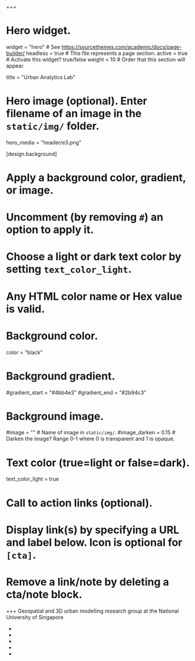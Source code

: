 +++
# Hero widget.
widget = "hero"  # See https://sourcethemes.com/academic/docs/page-builder/
headless = true  # This file represents a page section.
active = true  # Activate this widget? true/false
weight = 10  # Order that this section will appear.

title = "Urban Analytics Lab"

# Hero image (optional). Enter filename of an image in the `static/img/` folder.
hero_media = "header/e3.png"

[design.background]
  # Apply a background color, gradient, or image.
  #   Uncomment (by removing `#`) an option to apply it.
  #   Choose a light or dark text color by setting `text_color_light`.
  #   Any HTML color name or Hex value is valid.

  # Background color.
  color = "black"
  
  # Background gradient.
  #gradient_start = "#4bb4e3"
  #gradient_end = "#2b94c3"
  
  # Background image.
  #image = ""  # Name of image in `static/img/`.
  #image_darken = 0.15  # Darken the image? Range 0-1 where 0 is transparent and 1 is opaque.

  # Text color (true=light or false=dark).
  text_color_light = true

# Call to action links (optional).
#   Display link(s) by specifying a URL and label below. Icon is optional for `[cta]`.
#   Remove a link/note by deleting a cta/note block.

+++
Geospatial and 3D urban modelling research group at the National University of Singapore
<div id="profile">
      <ul class="network-icon" aria-hidden="true">
        <li>
          <a itemprop="sameAs" href="mailto:filip@nus.edu.sg">
            <i class="fas fa-envelope big-icon"></i>
          </a>
        </li>
        <li>
          <a itemprop="sameAs" href="http://twitter.com/urbanalyticslab" target="_blank" rel="noopener">
            <i class="fab fa-twitter big-icon"></i>
          </a>
        </li>     
        <li>
          <a itemprop="sameAs" href="https://scholar.google.com/citations?user=jGqm4kEAAAAJ&hl=en" target="_blank" rel="noopener">
            <i class="ai ai-google-scholar big-icon"></i>
          </a>
        </li>  
        <li>
          <a itemprop="sameAs" href="https://www.researchgate.net/profile/Filip_Biljecki" target="_blank" rel="noopener">
            <i class="ai ai-researchgate big-icon"></i>
          </a>
        </li>
        <li>
          <a itemprop="sameAs" href="https://github.com/ualsg" target="_blank" rel="noopener">
            <i class="fab fa-github big-icon"></i>
          </a>
        </li>
      </ul>
    </div>